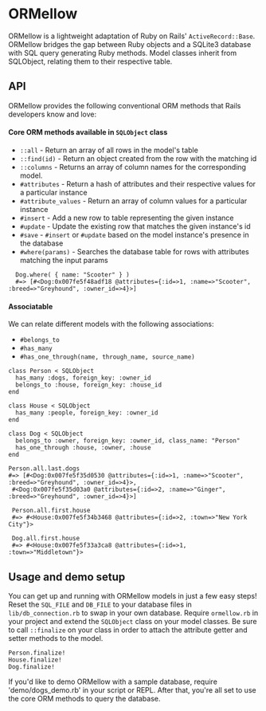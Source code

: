 # ORMellow

ORMellow is a lightweight adaptation of Ruby on Rails' `ActiveRecord::Base`. ORMellow bridges the gap between Ruby objects and a SQLite3 database with SQL query generating Ruby methods. Model classes inherit from SQLObject, relating them to their respective table.

## API

ORMellow provides the following conventional ORM methods that Rails developers know and love:

#### Core ORM methods available in `SQLObject` class
- `::all` - Return an array of all rows in the model's table
- `::find(id)` - Return an object created from the row with the matching id
- `::columns` - Returns an array of column names for the corresponding model.
- `#attributes` - Return a hash of attributes and their respective values for a particular instance
- `#attribute_values` - Return an array of column values for a particular instance
- `#insert` - Add a new row to table representing the given instance
- `#update` - Update the existing row that matches the given instance's id
- `#save` - `#insert` or `#update` based on the model instance's presence in the database
- `#where(params)` - Searches the database table for rows with attributes matching the input params

```
  Dog.where( { name: "Scooter" } )
  #=> [#<Dog:0x007fe5f48adf18 @attributes={:id=>1, :name=>"Scooter", :breed=>"Greyhound", :owner_id=>4}>]
```

#### Associatable

We can relate different models with the following associations:

- `#belongs_to`
- `#has_many`
- `#has_one_through(name, through_name, source_name)`

```
class Person < SQLObject
  has_many :dogs, foreign_key: :owner_id
  belongs_to :house, foreign_key: :house_id
end

class House < SQLObject
  has_many :people, foreign_key: :owner_id
end

class Dog < SQLObject
  belongs_to :owner, foreign_key: :owner_id, class_name: "Person"
  has_one_through :house, :owner, :house
end

Person.all.last.dogs
#=> [#<Dog:0x007fe5f35d0530 @attributes={:id=>1, :name=>"Scooter", :breed=>"Greyhound", :owner_id=>4}>,
 #<Dog:0x007fe5f35d03a0 @attributes={:id=>2, :name=>"Ginger", :breed=>"Greyhound", :owner_id=>4}>]

 Person.all.first.house
 #=> #<House:0x007fe5f34b3468 @attributes={:id=>2, :town=>"New York City"}>

 Dog.all.first.house
 #=> #<House:0x007fe5f33a3ca8 @attributes={:id=>1, :town=>"Middletown"}>
```

## Usage and demo setup

You can get up and running with ORMellow models in just a few easy steps! Reset the `SQL_FILE` and `DB_FILE` to your database files in `lib/db_connection.rb` to swap in your own database. Require `ormellow.rb` in your project and extend the `SQLObject` class on your model classes. Be sure to call `::finalize` on your class in order to attach the attribute getter and setter methods to the model.

```
Person.finalize!
House.finalize!
Dog.finalize!
```

If you'd like to demo ORMellow with a sample database, require 'demo/dogs_demo.rb' in your script or REPL. After that, you're all set to use the core ORM methods to query the database.
